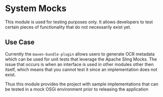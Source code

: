 # System Mocks

This module is used for testing purposes only. It allows developers to test certain pieces of functionality that do not necessarily exist yet.

## Use Case

Currently the `maven-bundle-plugin` allows users to generate OCR metadata which can be used for unit tests that leverage the Apache Sling Mocks. The issue that occurs is when an interface is used in other modules other then itself, which means that you cannot test it since an implementation does not exist. 

Thus this module provides the project with sample implementations that can be tested in a mock OSGi environment prior to releasing the application